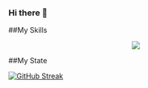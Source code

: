 ### Hi there 👋 

<!--
**sumaiyasinja/sumaiyasinja** is a ✨ _special_ ✨ repository because its `README.md` (this file) appears on your GitHub profile.

Here are some ideas to get you started:

- 🔭 I’m currently working on ...
- 🌱 I’m currently learning ...
- 👯 I’m looking to collaborate on ...
- 🤔 I’m looking for help with ...
- 💬 Ask me about ...
- 📫 How to reach me: ...
- 😄 Pronouns: ...
- ⚡ Fun fact: ...
-->
##My Skills
<p align="center">
  <a href="https://skillicons.dev">
    <img src="https://skillicons.dev/icons?i=html,css,tailwind,react,express,mongodb,javascript,github,bootstrap" />
  </a>
</p>

##My State <br>

[![GitHub Streak](https://github-readme-streak-stats.herokuapp.com?user=sumaiyasinja&theme=iceberg)](https://git.io/streak-stats)






